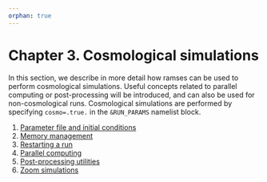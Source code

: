 ```yaml
---
orphan: true
---
```


# Chapter 3. Cosmological simulations

In this section, we describe in more detail how ramses can be used to 
perform cosmological simulations. Useful concepts related to parallel 
computing or post-processing will be introduced, and can also be used 
for non-cosmological runs. Cosmological simulations are performed by
specifying `cosmo=.true.` in the `&RUN_PARAMS` namelist block.


1. [Parameter file and initial conditions](./Initial)
2. [Memory management](./Memory)
3. [Restarting a run](./Restart)
4. [Parallel computing](./Parallel)
5. [Post-processing utilities](./Postprocessing_Tools)
6. [Zoom simulations](./Zoom_Simulations)

